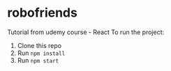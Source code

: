 # robofriends
Tutorial from udemy course - React
To run the project:

1. Clone this repo
2. Run `npm install`
3. Run `npm start`
